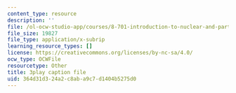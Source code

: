 ```yaml
---
content_type: resource
description: ''
file: /ol-ocw-studio-app/courses/8-701-introduction-to-nuclear-and-particle-physics-fall-2020/364d31d324a2c8aba9c7d1404b5275d0_quSdhgX3NB8.srt
file_size: 19827
file_type: application/x-subrip
learning_resource_types: []
license: https://creativecommons.org/licenses/by-nc-sa/4.0/
ocw_type: OCWFile
resourcetype: Other
title: 3play caption file
uid: 364d31d3-24a2-c8ab-a9c7-d1404b5275d0
---
```

